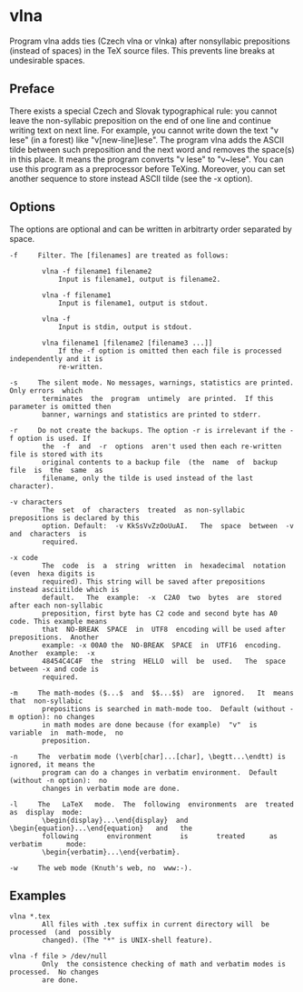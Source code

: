 # vlna
Program vlna adds ties (Czech vlna or vlnka) after nonsyllabic prepositions
(instead of spaces) in the TeX source files. This prevents line breaks
at undesirable spaces.
## Preface
There  exists  a  special  Czech  and Slovak typographical rule: you cannot leave the non-syllabic preposition on the end of one line and continue writing text on next  line.  For
example, you cannot write down the text "v lese" (in a forest) like "v[new-line]lese". The
program vlna adds the ASCII tilde between such preposition and the next  word  and  removes
the  space(s) in this place.  It means the program converts "v lese" to "v~lese". You can
use this program as a preprocessor  before TeXing. Moreover, you can set  another  sequence
to store instead ASCII tilde (see the -x option).

## Options
The options are optional and can be written in arbitrarty order separated by space.
```
-f     Filter. The [filenames] are treated as follows:

        vlna -f filename1 filename2
            Input is filename1, output is filename2.

        vlna -f filename1
            Input is filename1, output is stdout.

        vlna -f
            Input is stdin, output is stdout.

        vlna filename1 [filename2 [filename3 ...]]
            If the -f option is omitted then each file is processed independently and it is
            re-written.

-s     The silent mode. No messages, warnings, statistics are printed.  Only errors  which
        terminates  the  program  untimely  are printed.  If this parameter is omitted then
        banner, warnings and statistics are printed to stderr.

-r     Do not create the backups. The option -r is irrelevant if the -f option is used. If
        the  -f  and  -r  options  aren't used then each re-written file is stored with its
        original contents to a backup file  (the  name  of  backup  file  is  the  same  as
        filename, only the tilde is used instead of the last character).

-v characters
        The  set  of  characters  treated  as non-syllabic prepositions is declared by this
        option. Default:  -v KkSsVvZzOoUuAI.   The  space  between  -v  and  characters  is
        required.

-x code
        The  code  is  a  string  written  in  hexadecimal  notation  (even  hexa digits is
        required). This string will be saved after prepositions instead asciitilde which is
        default.   The  example:  -x  C2A0  two  bytes  are  stored after each non-syllabic
        preposition, first byte has C2 code and second byte has A0 code. This example means
        that  NO-BREAK  SPACE  in  UTF8  encoding will be used after prepositions.  Another
        example: -x 00A0 the  NO-BREAK  SPACE  in  UTF16  encoding.   Another  example:  -x
        48454C4C4F  the  string  HELLO  will  be  used.   The  space between -x and code is
        required.

-m     The math-modes ($...$  and  $$...$$)  are  ignored.   It  means  that  non-syllabic
        prepositions is searched in math-mode too.  Default (without -m option): no changes
        in math modes are done because (for example)  "v"  is  variable  in  math-mode,  no
        preposition.

-n     The  verbatim mode (\verb[char]...[char], \begtt...\endtt) is ignored, it means the
        program can do a changes in verbatim environment.  Default (without -n option):  no
        changes in verbatim mode are done.

-l     The   LaTeX   mode.  The  following  environments  are  treated  as  display  mode:
        \begin{display}...\end{display}  and  \begin{equation}...\end{equation}   and   the
        following       environment       is       treated      as      verbatim      mode:
        \begin{verbatim}...\end{verbatim}.

-w     The web mode (Knuth's web, no  www:-).
```

## Examples
```
vlna *.tex
        All files with .tex suffix in current directory will  be  processed  (and  possibly
        changed). (The "*" is UNIX-shell feature).

vlna -f file > /dev/null
        Only  the consistence checking of math and verbatim modes is processed.  No changes
        are done.
```